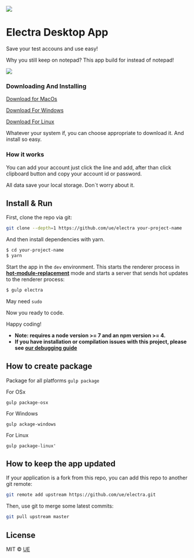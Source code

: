 ![](http://i63.tinypic.com/27zkuwg.png)

# Electra Desktop App

Save your test accouns and use easy!

Why you still keep on notepad? This app build for instead of notepad!

![](https://media.giphy.com/media/3ov9jZovC5UqLk9xIY/giphy.gif)

### Downloading And Installing

[Download for MacOs](http://.com)

[Download For Windows](http://.com)

[Download For Linux](http://.com)

Whatever your system if, you can choose appropriate to download it. And install so easy.

### How it works

You can add your account just click the line and add, after than click clipboard button and copy your account id or password.

All data save your local storage. Don`t worry about it.

## Install & Run

First, clone the repo via git:

```bash
git clone --depth=1 https://github.com/ue/electra your-project-name
```

And then install dependencies with yarn.

```bash
$ cd your-project-name
$ yarn
```

Start the app in the `dev` environment. This starts the renderer process in [**hot-module-replacement**](https://webpack.js.org/guides/hmr-react/) mode and starts a server that sends hot updates to the renderer process:

```bash
$ gulp electra
```
May need `sudo `

Now you ready to code.
  
Happy coding!

* **Note: requires a node version >= 7 and an npm version >= 4.**
* **If you have installation or compilation issues with this project, please see [our debugging guide](https://github.com/ue/electra/issues)**

## How to create package

Package for all platforms
```gulp package ```

For OSx

```gulp package-osx ```

For Windows

```gulp ackage-windows ```

For Linux

```gulp package-linux' ```


## How to keep the app updated

If your application is a fork from this repo, you can add this repo to another git remote:

```sh
git remote add upstream https://github.com/ue/electra.git
```

Then, use git to merge some latest commits:

```sh
git pull upstream master
```

## License
MIT © [UE](https://github.com/ue)

